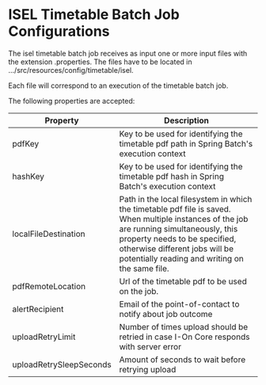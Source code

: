 # ISEL Timetable Batch Job Configurations
The isel timetable batch job receives as input one or more input files with the extension .properties. The files have to be located in .../src/resources/config/timetable/isel.

Each file will correspond to an execution of the timetable batch job.

The following properties are accepted:

| Property | Description |
|----------|-------------|
| pdfKey | Key to be used for identifying the timetable pdf path in Spring Batch's execution context |
| hashKey | Key to be used for identifying the timetable pdf hash in Spring Batch's execution context |
| localFileDestination     | Path in the local filesystem in which the timetable pdf file is saved. When multiple instances of the job are running simultaneously, this property needs to be specified, otherwise different jobs will be potentially reading and writing on the same file. |
| pdfRemoteLocation | Url of the timetable pdf to be used on the job. |
| alertRecipient  | Email of the point-of-contact to notify about job outcome |
| uploadRetryLimit | Number of times upload should be retried in case I-On Core responds with server error |
| uploadRetrySleepSeconds | Amount of seconds to wait before retrying upload |
